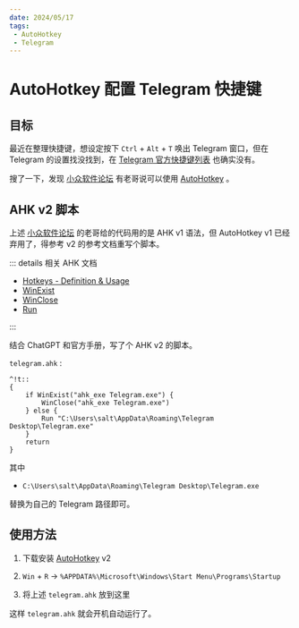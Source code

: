 ```yaml
---
date: 2024/05/17
tags: 
 - AutoHotkey
 - Telegram
---
```


# AutoHotkey 配置 Telegram 快捷键

## 目标

最近在整理快捷键，想设定按下 `Ctrl` + `Alt` + `T` 唤出 Telegram 窗口，但在 Telegram 的设置找没找到，在 [Telegram 官方快捷键列表](https://github.com/telegramdesktop/tdesktop/wiki/Keyboard-Shortcuts) 也确实没有。

搜了一下，发现 [小众软件论坛](https://meta.appinn.net/t/topic/34541/8) 有老哥说可以使用 [AutoHotkey](https://www.autohotkey.com/) 。

## AHK v2 脚本

上述 [小众软件论坛](https://meta.appinn.net/t/topic/34541/8) 的老哥给的代码用的是 AHK v1 语法，但 AutoHotkey v1 已经弃用了，得参考 v2 的参考文档重写个脚本。

::: details 相关 AHK 文档

- [Hotkeys - Definition & Usage](https://www.autohotkey.com/docs/v2/Hotkeys.htm#Symbols)
- [WinExist](https://www.autohotkey.com/docs/v2/lib/WinExist.htm)
- [WinClose](https://www.autohotkey.com/docs/v2/lib/WinClose.htm)
- [Run](https://www.autohotkey.com/docs/v2/lib/Run.htm)

:::

结合 ChatGPT 和官方手册，写了个 AHK v2 的脚本。

`telegram.ahk` :

```
^!t::
{
    if WinExist("ahk_exe Telegram.exe") {
        WinClose("ahk_exe Telegram.exe")
    } else {
        Run "C:\Users\salt\AppData\Roaming\Telegram Desktop\Telegram.exe"
    }
    return
}
```

其中

- `C:\Users\salt\AppData\Roaming\Telegram Desktop\Telegram.exe`

替换为自己的 Telegram 路径即可。

## 使用方法

1. 下载安装 [AutoHotkey](https://www.autohotkey.com/) v2
2. `Win` + `R` → `%APPDATA%\Microsoft\Windows\Start Menu\Programs\Startup`

3. 将上述 `telegram.ahk` 放到这里

这样 `telegram.ahk` 就会开机自动运行了。

